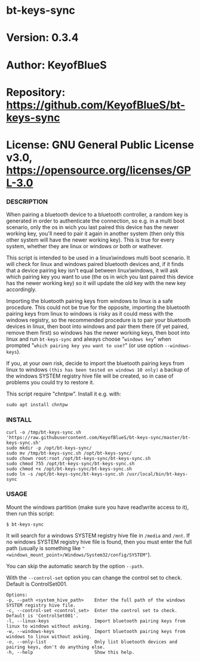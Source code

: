 # bt-keys-sync

# Version:    0.3.4
# Author:     KeyofBlueS
# Repository: https://github.com/KeyofBlueS/bt-keys-sync
# License:    GNU General Public License v3.0, https://opensource.org/licenses/GPL-3.0

### DESCRIPTION
When pairing a bluetooth device to a bluetooth controller, a random key is generated in order to authenticate the connection, so e.g. in a multi boot scenario, only the os in wich you last paired this device has the newer working key, you'll need to pair it again in another system (then only this other system will have the newer working key).
This is true for every system, whether they are linux or windows or both or wathever.

This script is intended to be used in a linux\windows multi boot scenario. It will check for linux and windows paired bluetooth devices and, if it finds that a device pairing key isn't equal between linux\windows, it will ask which pairing key you want to use (the os in wich you last paired this device has the newer working key) so it will update the old key with the new key accordingly.

Importing the bluetooth pairing keys from windows to linux is a safe procedure.
This could not be true for the opposite, importing the bluetooth pairing keys from linux to windows is risky as it could mess with the windows registry, so the recommended procedure is to pair your bluetooth devices in linux, then boot into windows and pair them there (if yet paired, remove them first) so windows has the newer working keys, then boot into linux and run `bt-keys-sync` and always choose \"`windows key`\" when prompted \"`which pairing key you want to use?`\" (or use option `--windows-keys`).

If you, at your own risk, decide to import the bluetooth pairing keys from linux to windows `(this has been tested on windows 10 only)` a backup of the windows SYSTEM registry hive file will be created, so in case of problems you could try to restore it.

This script require \"chntpw\". Install it e.g. with:

`sudo apt install chntpw`

### INSTALL
```
curl -o /tmp/bt-keys-sync.sh 'https://raw.githubusercontent.com/KeyofBlueS/bt-keys-sync/master/bt-keys-sync.sh'
sudo mkdir -p /opt/bt-keys-sync/
sudo mv /tmp/bt-keys-sync.sh /opt/bt-keys-sync/
sudo chown root:root /opt/bt-keys-sync/bt-keys-sync.sh
sudo chmod 755 /opt/bt-keys-sync/bt-keys-sync.sh
sudo chmod +x /opt/bt-keys-sync/bt-keys-sync.sh
sudo ln -s /opt/bt-keys-sync/bt-keys-sync.sh /usr/local/bin/bt-keys-sync
```

### USAGE
Mount the windows partition (make sure you have read\write access to it), then run this script:

`$ bt-keys-sync`

It will search for a windows SYSTEM registry hive file in `/media` and `/mnt`.
If no windows SYSTEM registry hive file is found, then you must enter the full path (usually is something like `"<windows_mount_point>/Windows/System32/config/SYSTEM"`).

You can skip the automatic search by the option `--path`.

With the `--control-set` option you can change the control set to check. Default is ControlSet001.

```
Options:
-p, --path <system_hive_path>    Enter the full path of the windows SYSTEM registry hive file.
-c, --control-set <control_set>  Enter the control set to check. Default is 'ControlSet001'.
-l, --linux-keys                 Import bluetooth pairing keys from linux to windows without asking.
-w, --windows-keys               Import bluetooth pairing keys from windows to linux without asking.
-o, --only-list                  Only list bluetooth devices and pairing keys, don't do anything else.
-h, --help                       Show this help.
```

